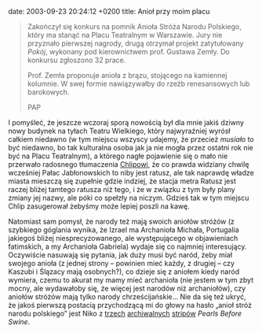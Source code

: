 date: 2003-09-23 20:24:12 +0200
title: Anioł przy moim placu

> Zakończył się konkurs na pomnik Anioła Stróża Narodu Polskiego, który ma stanąć na Placu Teatralnym w Warszawie. Jury nie przyznało pierwszej nagrody, drugą otrzymał projekt zatytułowany <cite>Pokój</cite>, wykonany pod kierownictwem prof. Gustawa Zemły. Do konkursu zgłoszono 32 prace.
>
> Prof. Zemła proponuje anioła z brązu, stojącego na kamiennej kolumnie. W swej formie nawiązywałby do rzeźb renesansowych lub barokowych.
>
> PAP

I pomyśleć, że jeszcze wczoraj sporą nowością był dla mnie jakiś dziwny nowy budynek na tyłach Teatru Wielkiego, który najwyraźniej wyrósł całkiem niedawno (w tym miejscu wszyscy udajemy, że przecież _musiało_ to być niedawno, bo tak kulturalna osoba jak ja nie mogła przez ostatni rok nie być na Placu Teatralnym), a którego nagłe pojawienie się o mało nie przerwało radosnego tłumaczenia [Chlipowi](http://chlip.pl/ 'będą ze dwa miesiące jak go nie linkowałem'), że co prawda widziany chwilę wcześniej Pałac Jabłonowskich to niby jest ratusz, ale tak naprawdę władze miasta mieszczą się zupełnie gdzie indziej, że stacja metra Ratusz jest raczej bliżej tamtego ratusza niż tego, i że w związku z tym były plany zmiany jej nazwy, ale póki co spełzły na niczym. Gdzieś tak w tym miejscu Chlip zasugerował żebyśmy może lepiej poszli na kawę.

Natomiast sam pomysł, że narody też mają swoich aniołów stróżów (z szybkiego góglania wynika, że Izrael ma Archanioła Michała, Portugalia jakiegoś bliżej niesprecyzowanego, ale występującego w objawieniach fatimskich, a my Archanioła Gabriela) wydaje się co najmniej interesujący. Oczywiście nasuwają się pytania, jak duży musi być naród, żeby miał swojego anioła (z jednej strony – powinien mieć każdy, z drugiej – czy Kaszubi i Ślązacy mają osobnych?), co dzieje się z aniołem kiedy naród wymiera, czemu to akurat my mamy mieć archanioła (nie jestem w tym zbyt mocny, ale wydawałoby się, że więcej jest narodów niż archaniołów), czy aniołów stróżów mają tylko narody chrześcijańskie… Nie da się też ukryć, że jakoś pierwszą postacią przychodzącą mi do głowy na hasło „anioł stróż narodu polskiego” jest Niko z [trzech](wycinki/ps20021007.png 'introducing Niko') [archiwalnych](wycinki/ps20021008.png 'very bad week') [stripów](wycinki/ps20021009.png 'those people are dead') <cite>Pearls Before Swine</cite>.
